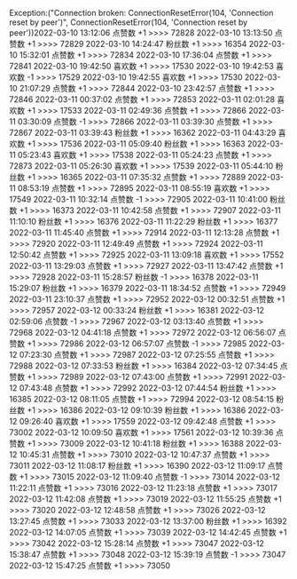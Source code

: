 Exception:("Connection broken: ConnectionResetError(104, 'Connection reset by peer')", ConnectionResetError(104, 'Connection reset by peer'))2022-03-10  13:12:06   点赞数 +1 >>>> 72828
2022-03-10  13:13:50   点赞数 +1 >>>> 72829
2022-03-10  14:24:47   粉丝数 +1 >>>> 16354
2022-03-10  15:32:01   点赞数 +1 >>>> 72834
2022-03-10  17:36:04   点赞数 +1 >>>> 72841
2022-03-10  19:42:50   喜欢数 +1 >>>> 17530
2022-03-10  19:42:53   喜欢数 -1 >>>> 17529
2022-03-10  19:42:55   喜欢数 +1 >>>> 17530
2022-03-10  21:07:29   点赞数 +1 >>>> 72844
2022-03-10  23:42:57   点赞数 +1 >>>> 72846
2022-03-11  00:37:02   点赞数 +1 >>>> 72853
2022-03-11  02:01:28   喜欢数 +1 >>>> 17533
2022-03-11  02:49:36   点赞数 +1 >>>> 72866
2022-03-11  03:30:09   点赞数 -1 >>>> 72866
2022-03-11  03:39:30   点赞数 +1 >>>> 72867
2022-03-11  03:39:43   粉丝数 +1 >>>> 16362
2022-03-11  04:43:29   喜欢数 +1 >>>> 17536
2022-03-11  05:09:40   粉丝数 +1 >>>> 16363
2022-03-11  05:23:43   喜欢数 +1 >>>> 17538
2022-03-11  05:24:23   点赞数 +1 >>>> 72873
2022-03-11  05:26:30   喜欢数 +1 >>>> 17539
2022-03-11  05:44:10   粉丝数 +1 >>>> 16365
2022-03-11  07:35:32   点赞数 +1 >>>> 72889
2022-03-11  08:53:19   点赞数 +1 >>>> 72895
2022-03-11  08:55:19   喜欢数 +1 >>>> 17549
2022-03-11  10:32:14   点赞数 -1 >>>> 72905
2022-03-11  10:41:00   粉丝数 +1 >>>> 16373
2022-03-11  10:42:58   点赞数 +1 >>>> 72907
2022-03-11  11:10:10   粉丝数 +1 >>>> 16376
2022-03-11  11:22:29   粉丝数 +1 >>>> 16377
2022-03-11  11:45:40   点赞数 +1 >>>> 72914
2022-03-11  12:13:28   点赞数 +1 >>>> 72920
2022-03-11  12:49:49   点赞数 +1 >>>> 72924
2022-03-11  12:50:42   点赞数 +1 >>>> 72925
2022-03-11  13:09:18   喜欢数 +1 >>>> 17552
2022-03-11  13:29:03   点赞数 +1 >>>> 72927
2022-03-11  13:47:42   点赞数 +1 >>>> 72928
2022-03-11  15:28:57   粉丝数 -1 >>>> 16378
2022-03-11  15:29:07   粉丝数 +1 >>>> 16379
2022-03-11  18:34:52   点赞数 +1 >>>> 72949
2022-03-11  23:10:37   点赞数 +1 >>>> 72952
2022-03-12  00:32:51   点赞数 +1 >>>> 72957
2022-03-12  00:33:24   粉丝数 +1 >>>> 16381
2022-03-12  02:59:06   点赞数 -1 >>>> 72967
2022-03-12  03:13:40   点赞数 +1 >>>> 72968
2022-03-12  04:41:18   点赞数 +1 >>>> 72972
2022-03-12  06:56:07   点赞数 +1 >>>> 72986
2022-03-12  06:57:07   点赞数 -1 >>>> 72985
2022-03-12  07:23:30   点赞数 +1 >>>> 72987
2022-03-12  07:25:55   点赞数 +1 >>>> 72988
2022-03-12  07:33:53   粉丝数 +1 >>>> 16384
2022-03-12  07:34:45   点赞数 +1 >>>> 72989
2022-03-12  07:43:00   点赞数 +1 >>>> 72991
2022-03-12  07:43:48   点赞数 +1 >>>> 72992
2022-03-12  07:44:54   粉丝数 +1 >>>> 16385
2022-03-12  08:11:05   点赞数 +1 >>>> 72994
2022-03-12  08:54:15   粉丝数 +1 >>>> 16386
2022-03-12  09:10:39   粉丝数 +1 >>>> 16386
2022-03-12  09:26:40   喜欢数 +1 >>>> 17559
2022-03-12  09:42:48   点赞数 +1 >>>> 73002
2022-03-12  10:09:50   喜欢数 +1 >>>> 17561
2022-03-12  10:39:36   点赞数 +1 >>>> 73009
2022-03-12  10:41:18   粉丝数 +1 >>>> 16388
2022-03-12  10:45:31   点赞数 +1 >>>> 73010
2022-03-12  10:47:37   点赞数 +1 >>>> 73011
2022-03-12  11:08:17   粉丝数 +1 >>>> 16390
2022-03-12  11:09:17   点赞数 +1 >>>> 73015
2022-03-12  11:09:40   点赞数 -1 >>>> 73014
2022-03-12  11:22:11   点赞数 +1 >>>> 73016
2022-03-12  11:23:18   点赞数 +1 >>>> 73017
2022-03-12  11:42:08   点赞数 +1 >>>> 73019
2022-03-12  11:55:25   点赞数 +1 >>>> 73020
2022-03-12  12:48:58   点赞数 +1 >>>> 73026
2022-03-12  13:27:45   点赞数 +1 >>>> 73033
2022-03-12  13:37:00   粉丝数 +1 >>>> 16392
2022-03-12  14:07:05   点赞数 +1 >>>> 73039
2022-03-12  14:42:45   点赞数 +1 >>>> 73042
2022-03-12  15:28:14   点赞数 +1 >>>> 73047
2022-03-12  15:38:47   点赞数 +1 >>>> 73048
2022-03-12  15:39:19   点赞数 -1 >>>> 73047
2022-03-12  15:47:25   点赞数 +1 >>>> 73050

